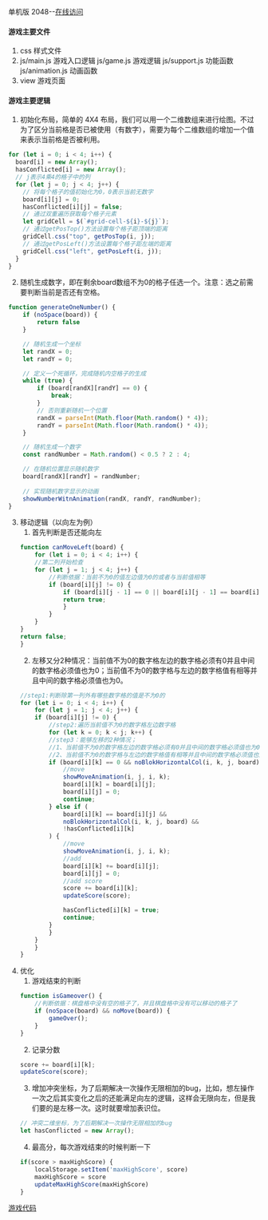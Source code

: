 单机版 2048--[在线访问](https://wangc1993.github.io/game-2048/web/view/home.html)

#### 游戏主要文件

1. css 样式文件
2. js/main.js 游戏入口逻辑 js/game.js 游戏逻辑 js/support.js 功能函数 js/animation.js 动画函数
3. view 游戏页面

#### 游戏主要逻辑

1. 初始化布局，简单的 4X4 布局，我们可以用一个二维数组来进行绘图。不过为了区分当前格是否已被使用（有数字），需要为每个二维数组的增加一个值来表示当前格是否被利用。

```js
for (let i = 0; i < 4; i++) {
  board[i] = new Array();
  hasConflicted[i] = new Array();
  // j表示4乘4的格子中的列
  for (let j = 0; j < 4; j++) {
    // 将每个格子的值初始化为0，0表示当前无数字
    board[i][j] = 0;
    hasConflicted[i][j] = false;
    // 通过双重遍历获取每个格子元素
    let gridCell = $(`#grid-cell-${i}-${j}`);
    // 通过getPosTop()方法设置每个格子距顶端的距离
    gridCell.css("top", getPosTop(i, j));
    // 通过getPosLeft()方法设置每个格子距左端的距离
    gridCell.css("left", getPosLeft(i, j));
  }
}
```
2. 随机生成数字，即在剩余board数组不为0的格子任选一个。注意：选之前需要判断当前是否还有空格。
```js
function generateOneNumber() {
    if (noSpace(board)) {
        return false
    }

    // 随机生成一个坐标
    let randX = 0;
    let randY = 0;

    // 定义一个死循环，完成随机内空格子的生成
    while (true) {
        if (board[randX][randY] == 0) {
            break;
        }
        // 否则重新随机一个位置
        randX = parseInt(Math.floor(Math.random() * 4));
        randY = parseInt(Math.floor(Math.random() * 4));
    }

    // 随机生成一个数字
    const randNumber = Math.random() < 0.5 ? 2 : 4;

    // 在随机位置显示随机数字
    board[randX][randY] = randNumber;
    
    // 实现随机数字显示的动画
    showNumberWitnAnimation(randX, randY, randNumber);
}
```
3. 移动逻辑（以向左为例）
    1. 首先判断是否还能向左
    ```js
    function canMoveLeft(board) {
        for (let i = 0; i < 4; i++) {
        //第二列开始检查
        for (let j = 1; j < 4; j++) {
            //判断依据：当前不为0的值左边值为0的或者与当前值相等
            if (board[i][j] != 0) {
                if (board[i][j - 1] == 0 || board[i][j - 1] == board[i][j]) {
                return true;
                }
            }
        }
    }
    return false;
    }
    ```
    2. 左移又分2种情况：当前值不为0的数字格左边的数字格必须有0并且中间的数字格必须值也为0；当前值不为0的数字格与左边的数字格值有相等并且中间的数字格必须值也为0。
    ```js
    //step1:判断除第一列外有哪些数字格的值是不为0的
    for (let i = 0; i < 4; i++) {
        for (let j = 1; j < 4; j++) {
        if (board[i][j] != 0) {
            //step2:遍历当前值不为0的数字格左边数字格
            for (let k = 0; k < j; k++) {
            //step3：能够左移的2种情况；
            //1、当前值不为0的数字格左边的数字格必须有0并且中间的数字格必须值也为0
            //2、当前值不为0的数字格与左边的数字格值有相等并且中间的数字格必须值也为0
            if (board[i][k] == 0 && noBlokHorizontalCol(i, k, j, board)) {
                //move
                showMoveAnimation(i, j, i, k);
                board[i][k] = board[i][j];
                board[i][j] = 0;
                continue;
            } else if (
                board[i][k] == board[i][j] &&
                noBlokHorizontalCol(i, k, j, board) &&
                !hasConflicted[i][k]
            ) {
                //move
                showMoveAnimation(i, j, i, k);
                //add
                board[i][k] += board[i][j];
                board[i][j] = 0;
                //add score
                score += board[i][k];
                updateScore(score);

                hasConflicted[i][k] = true;
                continue;
            }
            }
        }
        }
    }
    ```
4. 优化
    1. 游戏结束的判断
    ```js
    function isGameover() {
        //判断依据：棋盘格中没有空的格子了，并且棋盘格中没有可以移动的格子了
        if (noSpace(board) && noMove(board)) {
            gameOver();
        }
    }
    ```
    2. 记录分数
    ```js
    score += board[i][k];
    updateScore(score);
    ```
    3. 增加冲突坐标，为了后期解决一次操作无限相加的bug，比如，想左操作一次之后其实变化之后的还能满足向左的逻辑，这样会无限向左，但是我们要的是左移一次。这时就要增加表识位。
    ```js
    // 冲突二维坐标，为了后期解决一次操作无限相加的bug
    let hasConflicted = new Array();
    ```
    4. 最高分，每次游戏结束的时候判断一下
    ```js
    if(score > maxHighScore) {
        localStorage.setItem('maxHighScore', score)
        maxHighScore = score
        updateMaxHighScore(maxHighScore)
    }
    ```
[游戏代码](https://github.com/wangc1993/game-2048/tree/master/web)

